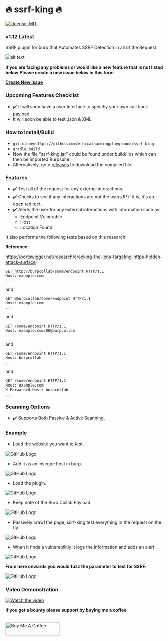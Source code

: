 # 🔥 ssrf-king 🔥
[![License: MIT](https://img.shields.io/badge/License-MIT-yellow.svg)](https://opensource.org/licenses/MIT)
### v1.12 Latest
SSRF plugin for burp that Automates SSRF Detection in all of the Request

![alt text](https://image.flaticon.com/icons/png/128/1320/1320457.png)


**If you are facing any problems or would like a new feature that is not listed below**
**Please create a new issue below in this form**

**[Create New Issue](https://github.com/ethicalhackingplayground/ssrf-king/issues/new)**

### Upcoming Features Checklist
* ✔️ It will soon have a user Interface to specifiy your own call back payload 
* It will soon be able to test Json & XML

### How to Install/Build
* ``` git clonenhttps://github.com/ethicalhackingplayground/ssrf-king ```
* ``` gradle build ```
* Now the file "ssrf-king.jar" could be found under build/libs which can then be imported Burpsuite. 
* Alternatively, goto [releases](https://github.com/ethicalhackingplayground/ssrf-king/releases) to download the compiled file.

### Features

* ✔️ Test all of the request for any external interactions.
* ✔️ Checks to see if any interactions are not the users IP if it is, it's an open redirect.
* ✔️ Alerts the user for any external interactions with information such as:
  - Endpoint Vulnerable
  - Host
  - Location Found
  
It also performs the following tests based on this research:

**Reference:**

https://portswigger.net/research/cracking-the-lens-targeting-https-hidden-attack-surface

```http
GET http://burpcollab/some/endpoint HTTP/1.1
Host: example.com
...
```
and
```http
GET @burpcollab/some/endpoint HTTP/1.1
Host: example.com
...
```
and
```http
GET /some/endpoint HTTP/1.1
Host: example.com:80@burpcollab
...
```
and
```http
GET /some/endpoint HTTP/1.1
Host: burpcollab
...
```
and
```http
GET /some/endpoint HTTP/1.1
Host: example.com
X-Forwarded-Host: burpcollab
...
```

### Scanning Options

* ✔️ Supports Both Passive & Active Scanning.

### Example

* Load the website you want to test.

![GitHub Logo](Pictures/ss-1.PNG)

* Add it as an inscope host in burp.

![GitHub Logo](Pictures/ss-2.PNG)

* Load the plugin.

![GitHub Logo](Pictures/ss-3.PNG)

* Keep note of the Burp Collab Payload.

![GitHub Logo](Pictures/ss-4.PNG)

* Passively crawl the page, ssrf-king test everything in the request on the fly.

![GitHub Logo](Pictures/ssf-5.PNG)

* When it finds a vulnerabilitiy it logs the information and adds an alert.

![GitHub Logo](Pictures/ssrf-6.PNG)


**From here onwards you would fuzz the parameter to test for SSRF.**

![GitHub Logo](Pictures/ssrf-7.PNG)


### Video Demonstration

[![Watch the video](https://i.imgur.com/cYD6gfE.png)](https://www.youtube.com/watch?v=oIkPpgqKfsg)

**If you get a bounty please support by buying me a coffee**

<br>
<a href="https://www.buymeacoffee.com/krypt0mux" target="_blank"><img src="https://www.buymeacoffee.com/assets/img/custom_images/orange_img.png" alt="Buy Me A Coffee" style="height: 41px !important;width: 174px !important;box-shadow: 0px 3px 2px 0px rgba(190, 190, 190, 0.5) !important;-webkit-box-shadow: 0px 3px 2px 0px rgba(190, 190, 190, 0.5) !important;" ></a>
